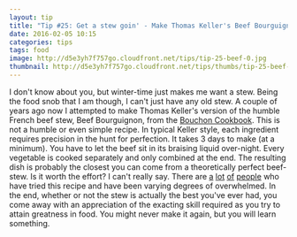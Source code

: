 ```yaml
---
layout: tip
title: "Tip #25: Get a stew goin' - Make Thomas Keller's Beef Bourguignon"
date: 2016-02-05 10:15
categories: tips
tags: food
image: http://d5e3yh7f757go.cloudfront.net/tips/tip-25-beef-0.jpg
thumbnail: http://d5e3yh7f757go.cloudfront.net/tips/thumbs/tip-25-beef-0.jpg
---
```

I don't know about you, but winter-time just makes me want a stew. Being the food snob that I am though, I can't just have any old stew. A couple of years ago now I attempted to make Thomas Keller's version of the humble French beef stew, Beef Bourguignon, from the [Bouchon Cookbook](http://www.amazon.com/Bouchon-Thomas-Keller/dp/1579652395). This is not a humble or even simple recipe. In typical Keller style, each ingredient requires precision in the hunt for perfection. It takes 3 days to make (at a minimum). You have to let the beef sit in its braising liquid over-night. Every vegetable is cooked separately and only combined at the end. The resulting dish is probably the closest you can come from a theoretically perfect beef-stew. Is it worth the effort? I can't really say. There are [a](http://kitchenmusings.com/2007/04/09/a_keller_recipe/) [lot](http://frenchpressmemos.blogspot.com/2010/04/insanity-beef-bourguignon.html) [of](http://marjorietaylor.typepad.com/my_weblog/2010/03/boeuf-bourguignon.html) [people](http://www.intrepidepicurean.com/2010/10/thomas-kellers-boeuf-bourguignon-aka.html) who have tried this recipe and have been varying degrees of overwhelmed. In the end, whether or not the stew is actually the best you've ever had, you come away with an appreciation of the exacting skill required as you try to attain greatness in food. You might never make it again, but you will learn something.
